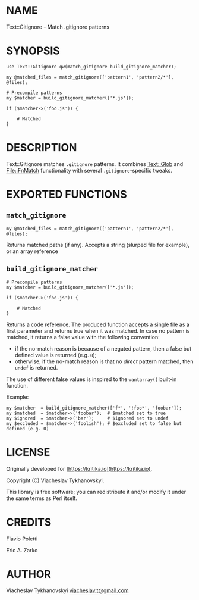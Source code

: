 # NAME

Text::Gitignore - Match .gitignore patterns

# SYNOPSIS

    use Text::Gitignore qw(match_gitignore build_gitignore_matcher);

    my @matched_files = match_gitignore(['pattern1', 'pattern2/*'], @files);

    # Precompile patterns
    my $matcher = build_gitignore_matcher(['*.js']);

    if ($matcher->('foo.js')) {

        # Matched
    }

# DESCRIPTION

Text::Gitignore matches `.gitignore` patterns. It combines [Text::Glob](https://metacpan.org/pod/Text%3A%3AGlob) and
[File::FnMatch](https://metacpan.org/pod/File%3A%3AFnMatch) functionality with several `.gitignore`-specific tweaks.

# EXPORTED FUNCTIONS

## `match_gitignore`

    my @matched_files = match_gitignore(['pattern1', 'pattern2/*'], @files);

Returns matched paths (if any). Accepts a string (slurped file for example), or an array reference

## `build_gitignore_matcher`

    # Precompile patterns
    my $matcher = build_gitignore_matcher(['*.js']);

    if ($matcher->('foo.js')) {

        # Matched
    }

Returns a code reference. The produced function accepts a single file as a first parameter and returns true when it was
matched. In case no pattern is matched, it returns a false value with the following convention:

- if the no-match reason is because of a negated pattern, then a false but defined value is returned (e.g. `0`);
- otherwise, if the no-match reason is that no _direct_ pattern matched, then `undef` is returned.

The use of different false values is inspired to the `wantarray()` built-in function.

Example:

    my $matcher  = build_gitignore_matcher(['f*', '!foo*', 'foobar']);
    my $matched  = $matcher->('foobar');  # $matched set to true
    my $ignored  = $matcher->('bar');     # $ignored set to undef
    my $excluded = $matcher->('foolish'); # $excluded set to false but defined (e.g. 0)

# LICENSE

Originally developed for [https://kritika.io](https://kritika.io).

Copyright (C) Viacheslav Tykhanovskyi.

This library is free software; you can redistribute it and/or modify
it under the same terms as Perl itself.

# CREDITS

Flavio Poletti

Eric A. Zarko

# AUTHOR

Viacheslav Tykhanovskyi <viacheslav.t@gmail.com>
